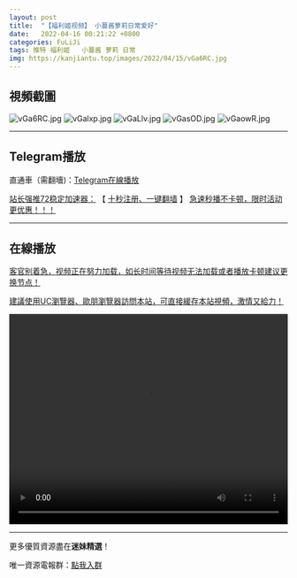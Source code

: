 ```yaml
---
layout: post
title:  "【福利姬视频】 小蔓酱萝莉日常爱好"
date:   2022-04-16 00:21:22 +0800
categories: FuLiJi
tags: 推特 福利姬   小蔓酱 萝莉 日常
img: https://kanjiantu.top/images/2022/04/15/vGa6RC.jpg
---
```



## 視頻截圖

![vGa6RC.jpg](https://kanjiantu.top/images/2022/04/15/vGa6RC.jpg)
![vGalxp.jpg](https://kanjiantu.top/images/2022/04/15/vGalxp.jpg)
![vGaLlv.jpg](https://kanjiantu.top/images/2022/04/15/vGaLlv.jpg)
![vGasOD.jpg](https://kanjiantu.top/images/2022/04/15/vGasOD.jpg)
![vGaowR.jpg](https://kanjiantu.top/images/2022/04/15/vGaowR.jpg)

* * *
## Telegram播放

直通車（需翻墻)：[Telegram在線播放](https://t.me/mimeijingxuan/700)

<u>站长强推72稳定加速器：</u> 【 [十秒注册、一键翻墙](https://72vpn.xyz/#/register?code=mimei) 】
<u>  急速秒播不卡顿，限时活动更优惠！！！</u>
* * *
## 在線播放
<u>客官别着急，视频正在努力加载，如长时间等待视频无法加载或者播放卡顿建议更换节点！</u>

<u>建議使用UC瀏覽器、歐朋瀏覽器訪問本站，可直接緩存本站視頻，激情又給力！</u>
<center><video src="https://cdn.publer.io/uploads/videos/6251dfd3db27974229d85de7/9e8c4a9faa4cb9af7fc5ebd23c685c49.mp4" width="100%" height="380px" controls="controls"></video></center>

* * *
更多優質資源盡在**迷妹精選**！

唯一資源電報群：[點我入群](https://t.me/mimeijingxuan)


